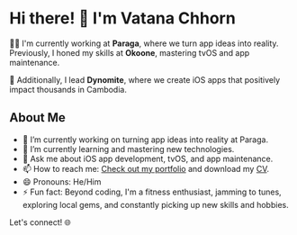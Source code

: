 # Hi there! 👋 I'm Vatana Chhorn

👨‍💻 I'm currently working at **Paraga**, where we turn app ideas into reality. Previously, I honed my skills at **Okoone**, mastering tvOS and app maintenance.

🚀 Additionally, I lead **Dynomite**, where we create iOS apps that positively impact thousands in Cambodia.

## About Me
- 🔭 I’m currently working on turning app ideas into reality at Paraga.
- 🌱 I’m currently learning and mastering new technologies.
- 💬 Ask me about iOS app development, tvOS, and app maintenance.
- 📫 How to reach me: [Check out my portfolio](www.vatanachhorn.info) and download my [CV](https://assets-global.website-files.com/65539edea8b2ce7255dfdf61/65d0b9dabb6efc28f6374ffc_Resume%20-%20Vatana%20Chhorn_compressed.pdf).
- 😄 Pronouns: He/Him
- ⚡ Fun fact: Beyond coding, I'm a fitness enthusiast, jamming to tunes, exploring local gems, and constantly picking up new skills and hobbies.

Let's connect! 🌐
